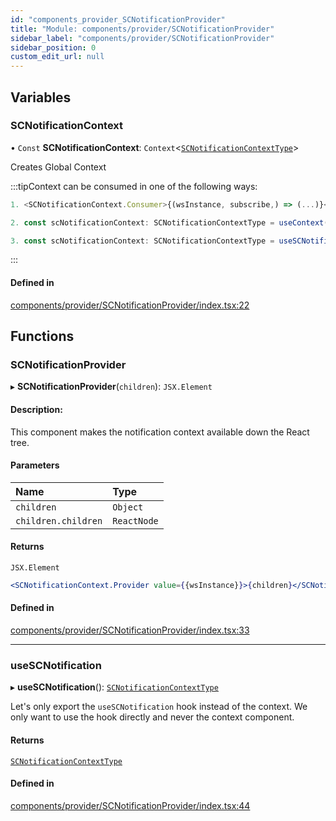 ```yaml
---
id: "components_provider_SCNotificationProvider"
title: "Module: components/provider/SCNotificationProvider"
sidebar_label: "components/provider/SCNotificationProvider"
sidebar_position: 0
custom_edit_url: null
---
```


## Variables

### SCNotificationContext

• `Const` **SCNotificationContext**: `Context`<[`SCNotificationContextType`](../interfaces/types_context.SCNotificationContextType.md)\>

Creates Global Context

:::tipContext can be consumed in one of the following ways:

```jsx
1. <SCNotificationContext.Consumer>{(wsInstance, subscribe,) => (...)}</SCNotificationContext.Consumer>
```
```jsx
2. const scNotificationContext: SCNotificationContextType = useContext(SCNotificationContext);
```
```jsx
3. const scNotificationContext: SCNotificationContextType = useSCNotification();
````
:::

#### Defined in

[components/provider/SCNotificationProvider/index.tsx:22](https://github.com/selfcommunity/community-ui/blob/de7e3c8/packages/sc-core/src/components/provider/SCNotificationProvider/index.tsx#L22)

## Functions

### SCNotificationProvider

▸ **SCNotificationProvider**(`children`): `JSX.Element`

#### Description:
This component makes the notification context available down the React tree.

#### Parameters

| Name | Type |
| :------ | :------ |
| `children` | `Object` |
| `children.children` | `ReactNode` |

#### Returns

`JSX.Element`

```jsx
<SCNotificationContext.Provider value={{wsInstance}}>{children}</SCNotificationContext.Provider>
```

#### Defined in

[components/provider/SCNotificationProvider/index.tsx:33](https://github.com/selfcommunity/community-ui/blob/de7e3c8/packages/sc-core/src/components/provider/SCNotificationProvider/index.tsx#L33)

___

### useSCNotification

▸ **useSCNotification**(): [`SCNotificationContextType`](../interfaces/types_context.SCNotificationContextType.md)

Let's only export the `useSCNotification` hook instead of the context.
We only want to use the hook directly and never the context component.

#### Returns

[`SCNotificationContextType`](../interfaces/types_context.SCNotificationContextType.md)

#### Defined in

[components/provider/SCNotificationProvider/index.tsx:44](https://github.com/selfcommunity/community-ui/blob/de7e3c8/packages/sc-core/src/components/provider/SCNotificationProvider/index.tsx#L44)
